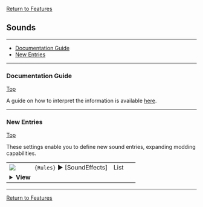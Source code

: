 [Return to Features](./features.md)

## Sounds

-------

 - [Documentation Guide](#documentation-guide)
 - [New Entries](#new-entries) 

-------
### Documentation Guide
[Top](#sounds)

A guide on how to interpret the information is available [here](./dockeys.md).


-------
### New Entries
[Top](#sounds)

These settings enable you to define new sound entries, expanding modding capabilities.

<table><tr><td width="50"><a href="#"><img src="https://placehold.it/30x15/6cb189/135?text=new"></a></td><td>
<code>{Rules}</code> ► [SoundEffects]
</td><td width="50">List</td></tr><tr><td colspan="3"><details><summary><b>View</b></summary>

This section carries a zero-based list of IDs to be recognized as new Sound Effects.

Sounds that are not part of the base game, should be listed here.

Care must be taken that the list keys follow the zero-based index exactly. Duplicate keys (e.g. two '0='), or missing keys, may crash the game at boot. The requirement for strict ordering may change in the future.

Example as follows:

```ini
[SoundEffects]
0=BAZOOK1
1=GUN13
```
</details></td></tr></table>


-------
[Return to Features](./features.md)

